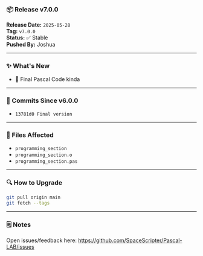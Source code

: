 ### 📦 Release v7.0.0

**Release Date:** `2025-05-28`  
**Tag:** `v7.0.0`  
**Status:** ✅ Stable  
**Pushed By:** Joshua

---

### ✨ What's New
- 🔧 Final Pascal Code kinda

---

### 🧾 Commits Since v6.0.0
- `13781d0 Final version`

---

### 📁 Files Affected
- `programming_section`
- `programming_section.o`
- `programming_section.pas`

---

### 🔍 How to Upgrade
```bash
git pull origin main
git fetch --tags
```

---

### 🗒️ Notes
Open issues/feedback here: <https://github.com/SpaceScripter/Pascal-LAB/issues>
